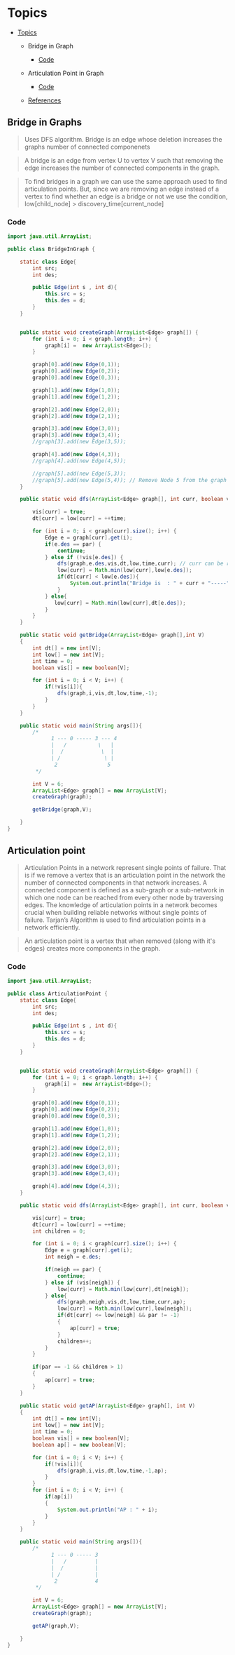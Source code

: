 # Topics
- [Topics](#Topics)
  - Bridge in Graph
    - [Code](#Code) 
  - Articulation Point in Graph
    - [Code](#Code) 
  
  - [References](#References)
 

## Bridge in Graphs
> Uses DFS algorithm. 
> Bridge is an edge whose deletion increases the graphs number of connected componenets

> A bridge is an edge from vertex U to vertex V such that removing the edge increases the number of connected components in the graph.

> To find bridges in a graph we can use the same approach used to find articulation points. But, since we are removing an edge instead of a vertex to find whether an edge is a bridge or not we use the condition, low[child_node] > discovery_time[current_node]

### Code
```Java
import java.util.ArrayList;

public class BridgeInGraph {

    static class Edge{
        int src;
        int des;

        public Edge(int s , int d){
            this.src = s;
            this.des = d;
        }
    }


    public static void createGraph(ArrayList<Edge> graph[]) {
        for (int i = 0; i < graph.length; i++) {
            graph[i] =  new ArrayList<Edge>();
        }

        graph[0].add(new Edge(0,1));
        graph[0].add(new Edge(0,2));
        graph[0].add(new Edge(0,3));

        graph[1].add(new Edge(1,0));
        graph[1].add(new Edge(1,2));

        graph[2].add(new Edge(2,0));
        graph[2].add(new Edge(2,1));

        graph[3].add(new Edge(3,0));
        graph[3].add(new Edge(3,4));
        //graph[3].add(new Edge(3,5));

        graph[4].add(new Edge(4,3));
        //graph[4].add(new Edge(4,5));

        //graph[5].add(new Edge(5,3));
        //graph[5].add(new Edge(5,4)); // Remove Node 5 from the graph to get 2 bridges
    }

    public static void dfs(ArrayList<Edge> graph[], int curr, boolean vis[],int dt[],int low[], int time, int par){

        vis[curr] = true;
        dt[curr] = low[curr] = ++time;

        for (int i = 0; i < graph[curr].size(); i++) {
            Edge e = graph[curr].get(i);
            if(e.des == par) {
                continue;
            } else if (!vis[e.des]) {
                dfs(graph,e.des,vis,dt,low,time,curr); // curr can be replaced with e.src
                low[curr] = Math.min(low[curr],low[e.des]);
                if(dt[curr] < low[e.des]){
                    System.out.println("Bridge is  : " + curr + "-----" + e.des);
                }
            } else{
               low[curr] = Math.min(low[curr],dt[e.des]);
            }
        }
    }

    public static void getBridge(ArrayList<Edge> graph[],int V)
    {
        int dt[] = new int[V];
        int low[] = new int[V];
        int time = 0;
        boolean vis[] = new boolean[V];

        for (int i = 0; i < V; i++) {
            if(!vis[i]){
                dfs(graph,i,vis,dt,low,time,-1);
            }
        }
    }

    public static void main(String args[]){
        /*
              1 --- 0 ----- 3 --- 4
              |   /          \   |
              |  /            \  |
              | /              \ |
               2                5
         */

        int V = 6;
        ArrayList<Edge> graph[] = new ArrayList[V];
        createGraph(graph);

        getBridge(graph,V);

    }
}

```


## Articulation point
> Articulation Points in a network represent single points of failure. That is if we remove a vertex that is an articulation point in the network the number of connected components in that network increases. A connected component is defined as a sub-graph or a sub-network in which one node can be reached from every other node by traversing edges. The knowledge of articulation points in a network becomes crucial when building reliable networks without single points of failure. Tarjan’s Algorithm is used to find articulation points in a network efficiently.

> An articulation point is a vertex that when removed (along with it's edges) creates more components in the graph.
### Code
```Java
import java.util.ArrayList;

public class ArticulationPoint {
    static class Edge{
        int src;
        int des;

        public Edge(int s , int d){
            this.src = s;
            this.des = d;
        }
    }


    public static void createGraph(ArrayList<Edge> graph[]) {
        for (int i = 0; i < graph.length; i++) {
            graph[i] =  new ArrayList<Edge>();
        }

        graph[0].add(new Edge(0,1));
        graph[0].add(new Edge(0,2));
        graph[0].add(new Edge(0,3));

        graph[1].add(new Edge(1,0));
        graph[1].add(new Edge(1,2));

        graph[2].add(new Edge(2,0));
        graph[2].add(new Edge(2,1));

        graph[3].add(new Edge(3,0));
        graph[3].add(new Edge(3,4));

        graph[4].add(new Edge(4,3));
    }

    public static void dfs(ArrayList<Edge> graph[], int curr, boolean vis[], int dt[], int low[], int time, int par, boolean ap[]){

        vis[curr] = true;
        dt[curr] = low[curr] = ++time;
        int children = 0;

        for (int i = 0; i < graph[curr].size(); i++) {
            Edge e = graph[curr].get(i);
            int neigh = e.des;

            if(neigh == par) {
                continue;
            } else if (vis[neigh]) {
                low[curr] = Math.min(low[curr],dt[neigh]);
            } else{
                dfs(graph,neigh,vis,dt,low,time,curr,ap);
                low[curr] = Math.min(low[curr],low[neigh]);
                if(dt[curr] <= low[neigh] && par != -1)
                {
                    ap[curr] = true;
                }
                children++;
            }
        }

        if(par == -1 && children > 1)
        {
            ap[curr] = true;
        }
    }

    public static void getAP(ArrayList<Edge> graph[], int V)
    {
        int dt[] = new int[V];
        int low[] = new int[V];
        int time = 0;
        boolean vis[] = new boolean[V];
        boolean ap[] = new boolean[V];

        for (int i = 0; i < V; i++) {
            if(!vis[i]){
                dfs(graph,i,vis,dt,low,time,-1,ap);
            }
        }
        for (int i = 0; i < V; i++) {
            if(ap[i])
            {
                System.out.println("AP : " + i);
            }
        }
    }

    public static void main(String args[]){
        /*
              1 --- 0 ----- 3
              |   /         |
              |  /          |
              | /           |
               2            4
         */

        int V = 6;
        ArrayList<Edge> graph[] = new ArrayList[V];
        createGraph(graph);

        getAP(graph,V);

    }
}

```
